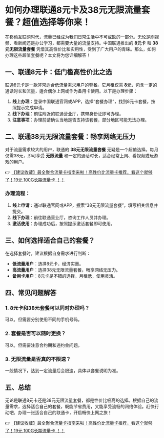 # 如何办理联通8元卡及38元无限流量套餐？超值选择等你来！

在移动互联网时代，流量已经成为我们日常生活中不可或缺的一部分。无论是刷视频、看新闻还是办公学习，都需要大量的流量支持。中国联通推出的 **8元卡** 和 **38元无限流量套餐** 凭借其高性价比和实用性，受到了广大用户的青睐。那么，如何办理这些超值套餐呢？本文将为您详细解答！

## 一、联通8元卡：低门槛高性价比之选

联通8元卡是一款非常适合低流量需求用户的套餐。它月租仅需 **8元**，包含一定的通话时长和流量，适合偶尔上网或作为备用卡使用。以下是办理步骤：

1. **线上办理**：登录中国联通官网或APP，选择“套餐办理”，找到8元卡套餐，按照提示完成申请。
2. **线下办理**：前往附近的联通营业厅，携带身份证即可办理。
3. **注意事项**：办理前请确认当地是否支持该套餐，部分地区可能无法办理。

## 二、联通38元无限流量套餐：畅享网络无压力

对于流量需求较大的用户，联通的 **38元无限流量套餐** 无疑是一个超值选择。每月仅需38元，即可享受 **无限流量** 和一定的通话时长，适合经常上网、看视频或玩游戏的用户。

👉 [【建议收藏】最全聚合流量卡指南来啦！高性价比流量卡推荐，看这个就够了！19元 100G长期流量卡 ！！](https://bit.ly/Liuliangka)

### 办理流程：
1. **线上申请**：通过联通官网或APP，搜索“38元无限流量套餐”，填写相关信息并提交。
2. **线下办理**：前往联通营业厅，咨询工作人员并办理。
3. **激活使用**：办理成功后，按照提示激活套餐即可使用。

## 三、如何选择适合自己的套餐？

在选择套餐时，建议根据自身需求进行判断：
- **低流量用户**：选择8元卡，经济实惠。
- **高流量用户**：选择38元无限流量套餐，畅享网络无压力。
- **备用卡用户**：8元卡是不错的选择，月租低，使用灵活。

## 四、常见问题解答

### 1. 8元卡和38元套餐可以同时办理吗？
可以，但需要分别使用不同的手机号码。

### 2. 套餐是否可以随时更换？
可以，但需要注意合约期和违约金问题。

### 3. 无限流量是否真的不限速？
一般情况下，达到一定流量后会限速，具体以套餐说明为准。

## 五、总结

无论是联通8元卡还是38元无限流量套餐，都是性价比极高的选择。根据自己的流量需求，选择适合自己的套餐，既能节省费用，又能享受流畅的网络体验。赶快行动吧，办理一张适合自己的联通卡，开启畅快上网之旅！

👉 [【建议收藏】最全聚合流量卡指南来啦！高性价比流量卡推荐，看这个就够了！19元 100G长期流量卡 ！！](https://bit.ly/Liuliangka)